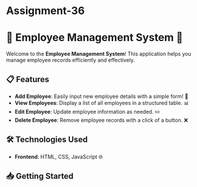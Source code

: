 # Assignment-36

# 🎉 Employee Management System 🏢

Welcome to the **Employee Management System**! This application helps you manage employee records efficiently and effectively. 

## 📋 Features

- **Add Employee**: Easily input new employee details with a simple form! 📝
- **View Employees**: Display a list of all employees in a structured table. 📊
- **Edit Employee**: Update employee information as needed. ✏️
- **Delete Employee**: Remove employee records with a click of a button. ❌

## 🛠️ Technologies Used

- **Frontend**: HTML, CSS, JavaScript 🌐

## 📥 Getting Started

